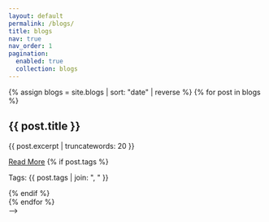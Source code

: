 ```yaml
---
layout: default
permalink: /blogs/
title: blogs
nav: true
nav_order: 1
pagination:
  enabled: true
  collection: blogs
---
```


<!-- <h1 class="text-4xl font-semibold text-center mb-8">Latest Blog Posts</h1>

<!-- KaTeX (fast, no layout shift) -->
<link rel="stylesheet" href="https://cdn.jsdelivr.net/npm/katex@0.16.10/dist/katex.min.css" integrity="sha384-IiFML8y2kC6K7m0gK2b0N1vF6wthYq2Hh1d9JmE6s2d55eV7Yy1m9Q6u+z0WkQf4" crossorigin="anonymous">
<script defer src="https://cdn.jsdelivr.net/npm/katex@0.16.10/dist/katex.min.js" integrity="sha384-W8rN2a6g0Hgc6G5j1X0p7j1j7xv7oK2o+GXl6gAvE1sJk0aNw0K0gYo3nHk4q9kF" crossorigin="anonymous"></script>
<script defer src="https://cdn.jsdelivr.net/npm/katex@0.16.10/dist/contrib/auto-render.min.js" integrity="sha384-mll67bS5pQmB3X9XnN3s7f1U7xQm9q7m6pWwTg5lZ7x3q0dsz2zTq3O2q3w3s8yN" crossorigin="anonymous"></script>
<script>
  document.addEventListener("DOMContentLoaded", function() {
    renderMathInElement(document.body, {
      delimiters: [
        {left: "$$", right: "$$", display: true},
        {left: "\\[", right: "\\]", display: true},
        {left: "$",  right: "$",  display: false},
        {left: "\\(", right: "\\)", display: false}
      ],
      throwOnError: false
    });
  });
</script>


<div class="container mx-auto px-4">
  <div class="grid grid-cols-1 sm:grid-cols-2 md:grid-cols-3 gap-8">
    {% assign blogs = site.blogs | sort: "date" | reverse %}
    {% for post in blogs %}
      <div class="bg-white p-4 rounded-lg shadow-lg">
        <h2 class="text-xl font-semibold text-blue-600">{{ post.title }}</h2>
        <p class="text-gray-600">{{ post.excerpt | truncatewords: 20 }}</p>
        <a href="{{ post.url }}" class="text-blue-500 hover:underline mt-2 inline-block">Read More</a>
        {% if post.tags %}
          <p class="mt-2 text-sm text-gray-500">Tags: {{ post.tags | join: ", " }}</p>
        {% endif %}
      </div>
    {% endfor %}
  </div>
</div> -->
